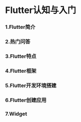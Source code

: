 # Flutter认知与入门

### 1.Flutter简介

### 2.热门问答

### 3.Flutter特点

### 4.Flutter框架

### 5.Flutter开发环境搭建

### 6.Flutter创建应用

### 7.Widget